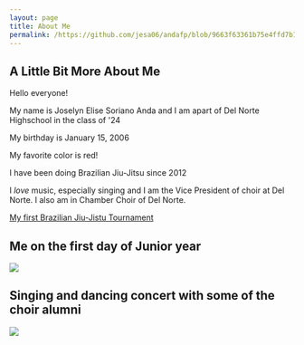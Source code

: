 ```yaml
---
layout: page
title: About Me
permalink: /https://github.com/jesa06/andafp/blob/9663f63361b75e4ffd7b14d3ed1b352ae4c50724/_pages/01_About%20me.md/ 
---
```

## A Little Bit More About Me

Hello everyone! 

My name is Joselyn Elise Soriano Anda and I am apart of Del Norte Highschool in the class of '24 

My birthday is January 15, 2006

My favorite color is red!

I have been doing Brazilian Jiu-Jitsu since 2012

I *love* music, especially singing and I am the Vice President of choir at Del Norte. I also am in Chamber Choir of Del Norte.

[My first Brazilian Jiu-Jistu Tournament](https://youtu.be/RaerwRZCmMA) 

## Me on the first day of Junior year ##
![]({{site.baseurl}}/images/junioryearme.png)

## Singing and dancing concert with some of the choir alumni ##
![]({{site.baseurl}}/images/choirselfie.png)
